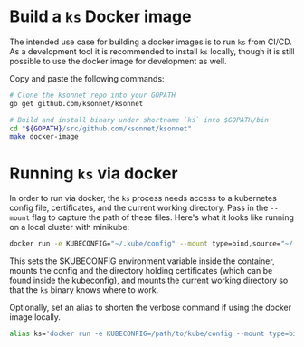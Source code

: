 # Build a `ks` Docker image

The intended use case for building a docker images is to run `ks` from CI/CD. As a development tool it is recommended to install `ks` locally, though it is still possible to use the docker image for development as well.

Copy and paste the following commands:
```bash
# Clone the ksonnet repo into your GOPATH
go get github.com/ksonnet/ksonnet

# Build and install binary under shortname `ks` into $GOPATH/bin
cd "${GOPATH}/src/github.com/ksonnet/ksonnet"
make docker-image
```

# Running `ks` via docker

In order to run via docker, the `ks` process needs access to a kubernetes config file, certificates, and the current working directory. Pass in the `--mount` flag to capture the path of these files. Here's what it looks like running on a local cluster with minikube:

```bash
docker run -e KUBECONFIG="~/.kube/config" --mount type=bind,source="~/.kube/conifg",target="~/.kube/config" --mount type=bind,source="~/.minikube",target="~/.minikube" --mount type=bind,source="$(pwd)",target="$(pwd)" -w "$(pwd)" ks --help
```

This sets the $KUBECONFIG environment variable inside the container, mounts the config and the directory holding certificates (which can be found inside the kubeconfig), and mounts the current working directory so that the `ks` binary knows where to work.

Optionally, set an alias to shorten the verbose command if using the docker image locally.

```bash
alias ks='docker run -e KUBECONFIG=/path/to/kube/config --mount type=bind,source=/path/to/kube/config,target=/path/to/kube/config --mount type=bind,source=/path/to/cert/dir,target=/path/to/cert/dir --mount type=bind,source="$(pwd)",target="$(pwd)" -w "$(pwd)" ks'
```
